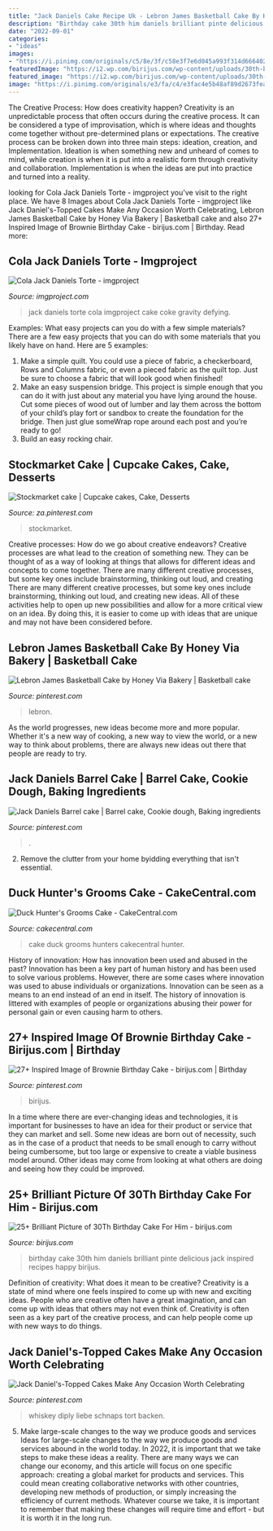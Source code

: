 ```yaml
---
title: "Jack Daniels Cake Recipe Uk - Lebron James Basketball Cake By Honey Via Bakery"
description: "Birthday cake 30th him daniels brilliant pinte delicious jack inspired recipes happy birijus"
date: "2022-09-01"
categories:
- "ideas"
images:
- "https://i.pinimg.com/originals/c5/8e/3f/c58e3f7e6d045a993f314d666402b0db.jpg"
featuredImage: "https://i2.wp.com/birijus.com/wp-content/uploads/30th-birthday-cake-for-him-jack-daniels-inspired-birthday-cake-delicious-recipes-pinte.jpg?w=640"
featured_image: "https://i2.wp.com/birijus.com/wp-content/uploads/30th-birthday-cake-for-him-jack-daniels-inspired-birthday-cake-delicious-recipes-pinte.jpg?w=640"
image: "https://i.pinimg.com/originals/e3/fa/c4/e3fac4e5b48af89d2673fea9adc7a858.jpg"
---
```



The Creative Process: How does creativity happen?
Creativity is an unpredictable process that often occurs during the creative process. It can be considered a type of improvisation, which is where ideas and thoughts come together without pre-determined plans or expectations. The creative process can be broken down into three main steps: ideation, creation, and Implementation. Ideation is when something new and unheard of comes to mind, while creation is when it is put into a realistic form through creativity and collaboration. Implementation is when the ideas are put into practice and turned into a reality.

	

		
looking for Cola Jack Daniels Torte - imgproject you've visit to the right place. We have 8 Images about Cola Jack Daniels Torte - imgproject like Jack Daniel&#039;s-Topped Cakes Make Any Occasion Worth Celebrating, Lebron James Basketball Cake by Honey Via Bakery | Basketball cake and also 27+ Inspired Image of Brownie Birthday Cake - birijus.com | Birthday. Read more:
		
    
## Cola Jack Daniels Torte - Imgproject

<img loading=lazy src="https://imgproject.com/wp-content/uploads/2018/07/cola-jack-daniels-torte.jpg" onerror="this.onerror=null;this.src='https://tse2.mm.bing.net/th?id=OIP.gDZMSVBZfK5PBnoTL1HDNAHaLI&amp;pid=15.1';" alt="Cola Jack Daniels Torte - imgproject">

_Source: imgproject.com_

>jack daniels torte cola imgproject cake coke gravity defying. 

	

Examples: What easy projects can you do with a few simple materials?
There are a few easy projects that you can do with some materials that you likely have on hand. Here are 5 examples:
1. Make a simple quilt. You could use a piece of fabric, a checkerboard, Rows and Columns fabric, or even a pieced fabric as the quilt top. Just be sure to choose a fabric that will look good when finished! 
2. Make an easy suspension bridge. This project is simple enough that you can do it with just about any material you have lying around the house. Cut some pieces of wood out of lumber and lay them across the bottom of your child’s play fort or sandbox to create the foundation for the bridge. Then just glue someWrap rope around each post and you’re ready to go! 
3. Build an easy rocking chair.

    
## Stockmarket Cake | Cupcake Cakes, Cake, Desserts

<img loading=lazy src="https://i.pinimg.com/originals/c5/8e/3f/c58e3f7e6d045a993f314d666402b0db.jpg" onerror="this.onerror=null;this.src='https://tse4.mm.bing.net/th?id=OIP.nWvtE9L0E_lozx-LDXVAyAHaJ4&amp;pid=15.1';" alt="Stockmarket cake | Cupcake cakes, Cake, Desserts">

_Source: za.pinterest.com_

>stockmarket. 

	

Creative processes: How do we go about creative endeavors?
Creative processes are what lead to the creation of something new. They can be thought of as a way of looking at things that allows for different ideas and concepts to come together. There are many different creative processes, but some key ones include brainstorming, thinking out loud, and creating 
There are many different creative processes, but some key ones include brainstorming, thinking out loud, and creating new ideas. All of these activities help to open up new possibilities and allow for a more critical view on an idea. By doing this, it is easier to come up with ideas that are unique and may not have been considered before.

    
## Lebron James Basketball Cake By Honey Via Bakery | Basketball Cake

<img loading=lazy src="https://i.pinimg.com/736x/50/e0/35/50e035d69878d848d28a2dbde15df93f.jpg" onerror="this.onerror=null;this.src='https://tse2.mm.bing.net/th?id=OIP.Ymqf4XqJzRJn00fflfrOdAHaHC&amp;pid=15.1';" alt="Lebron James Basketball Cake by Honey Via Bakery | Basketball cake">

_Source: pinterest.com_

>lebron. 

	

As the world progresses, new ideas become more and more popular. Whether it's a new way of cooking, a new way to view the world, or a new way to think about problems, there are always new ideas out there that people are ready to try.

    
## Jack Daniels Barrel Cake | Barrel Cake, Cookie Dough, Baking Ingredients

<img loading=lazy src="https://i.pinimg.com/originals/fc/84/28/fc8428b843d2ac46339a6a7ac4c10876.jpg" onerror="this.onerror=null;this.src='https://tse3.mm.bing.net/th?id=OIP.PBUdBvdEKjkwXCKfKwqLEQHaJ4&amp;pid=15.1';" alt="Jack Daniels Barrel cake | Barrel cake, Cookie dough, Baking ingredients">

_Source: pinterest.com_

>. 

	

2. Remove the clutter from your home byidding everything that isn't essential.

    
## Duck Hunter&#039;s Grooms Cake - CakeCentral.com

<img loading=lazy src="https://cdn001.cakecentral.com/gallery/2016/05/900_duck-hunters-grooms-cake-761990fN8iA.JPG" onerror="this.onerror=null;this.src='https://tse3.mm.bing.net/th?id=OIP.br8x_8MVaMGdsCSgtfRNLQHaJ4&amp;pid=15.1';" alt="Duck Hunter&#039;s Grooms Cake - CakeCentral.com">

_Source: cakecentral.com_

>cake duck grooms hunters cakecentral hunter. 

	

History of innovation: How has innovation been used and abused in the past?
Innovation has been a key part of human history and has been used to solve various problems. However, there are some cases where innovation was used to abuse individuals or organizations. Innovation can be seen as a means to an end instead of an end in itself. The history of innovation is littered with examples of people or organizations abusing their power for personal gain or even causing harm to others.

    
## 27+ Inspired Image Of Brownie Birthday Cake - Birijus.com | Birthday

<img loading=lazy src="https://i.pinimg.com/originals/db/8d/2f/db8d2f423b7fac20ed46611a9a5f26d8.jpg" onerror="this.onerror=null;this.src='https://tse4.mm.bing.net/th?id=OIP.94sCx-ut3bCt4YQHSyYrFwHaJ4&amp;pid=15.1';" alt="27+ Inspired Image of Brownie Birthday Cake - birijus.com | Birthday">

_Source: pinterest.com_

>birijus. 

	

In a time where there are ever-changing ideas and technologies, it is important for businesses to have an idea for their product or service that they can market and sell. Some new ideas are born out of necessity, such as in the case of a product that needs to be small enough to carry without being cumbersome, but too large or expensive to create a viable business model around. Other ideas may come from looking at what others are doing and seeing how they could be improved.

    
## 25+ Brilliant Picture Of 30Th Birthday Cake For Him - Birijus.com

<img loading=lazy src="https://i2.wp.com/birijus.com/wp-content/uploads/30th-birthday-cake-for-him-jack-daniels-inspired-birthday-cake-delicious-recipes-pinte.jpg?w=640" onerror="this.onerror=null;this.src='https://tse3.mm.bing.net/th?id=OIP.Gds6D1TSm-qfIvOwtmosegHaJ3&amp;pid=15.1';" alt="25+ Brilliant Picture of 30Th Birthday Cake For Him - birijus.com">

_Source: birijus.com_

>birthday cake 30th him daniels brilliant pinte delicious jack inspired recipes happy birijus. 

	

Definition of creativity: What does it mean to be creative?
Creativity is a state of mind where one feels inspired to come up with new and exciting ideas. People who are creative often have a great imagination, and can come up with ideas that others may not even think of. Creativity is often seen as a key part of the creative process, and can help people come up with new ways to do things.

    
## Jack Daniel&#039;s-Topped Cakes Make Any Occasion Worth Celebrating

<img loading=lazy src="https://i.pinimg.com/originals/e3/fa/c4/e3fac4e5b48af89d2673fea9adc7a858.jpg" onerror="this.onerror=null;this.src='https://tse4.mm.bing.net/th?id=OIP.dHTcbLokDyWSM5gcEFdfZwHaHa&amp;pid=15.1';" alt="Jack Daniel&#039;s-Topped Cakes Make Any Occasion Worth Celebrating">

_Source: pinterest.com_

>whiskey diply liebe schnaps tort backen. 

	

5) Make large-scale changes to the way we produce goods and services
Ideas for large-scale changes to the way we produce goods and services abound in the world today. In 2022, it is important that we take steps to make these ideas a reality. There are many ways we can change our economy, and this article will focus on one specific approach: creating a global market for products and services. This could mean creating collaborative networks with other countries, developing new methods of production, or simply increasing the efficiency of current methods. Whatever course we take, it is important to remember that making these changes will require time and effort - but it is worth it in the long run.

